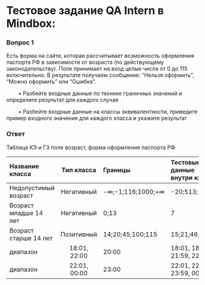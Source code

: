 # Тестовое задание QA Intern в Mindbox:
### Вопрос 1
Есть форма на сайте, которая рассчитывает возможность оформления паспорта РФ в зависимости
от возраста (по действующему законодательству). Поле принимает на вход целые числа от 0 до
115 включительно. В результате получаем сообщение: “Нельзя оформить”, “Можно оформить” или
“Ошибка”.

&nbsp;&nbsp;&nbsp;&nbsp;&nbsp;&nbsp;&nbsp;&nbsp;• Разбейте входные данные по технике граничных значений и определите результат для каждого
случая<br>

&nbsp;&nbsp;&nbsp;&nbsp;&nbsp;&nbsp;&nbsp;&nbsp;• Разбейте входные данные на классы эквивалентности, приведите пример входного значения
для каждого класса и укажите результат<br>


### Ответ

Таблица КЭ и ГЗ поле возраст, форма оформления паспорта РФ

|Название класса|Тип класса|Границы|Тестовые данные внутри класса|Тестовые данные на границах|Пояснение и оптимизация|Результат|
|:---------|:------:|:--------------|:-------------|:--------|:-------|:------|
|Недопустимый возраст |	Негативный|	-∞;-1;116;1000;+∞ | -20;513;11111 |	-2;-1;~0~;~115~;116;117;999;1000;1001 || Ошибка |
|Возраст младше 14 лет |	Негативный|	0;13 | 7 |	~-1~;0;1;12;13;~14~ || Нельзя оформить |
|Возраст старше 14 лет |	Позитивный|	14;20;45;100;115 | 15;21;46;101 |	14;19;20;44;45;99;100;114;115 || Можно оформить |
|	диапазон |	18\:01, 22\:00 |	20\:00 |	18\:01, 18\:02, 21\:59, 22\:00 |	Скорость автомобиля 25 км/ч|
|	диапазон |	22\:01, 00\:00 |	23\:00 |	22\:01, 22\:02, 23\:59, 00\:00 |	Скорость автомобиля 45 км/ч|
